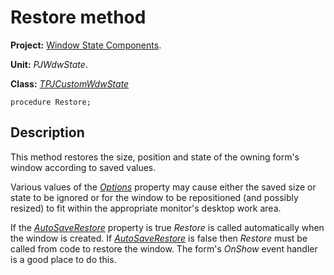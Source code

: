 # Restore method #

**Project:** [Window State Components](WindowStateComponents.md).

**Unit:** _PJWdwState_.

**Class:** _[TPJCustomWdwState](TPJCustomWdwState.md)_

```
procedure Restore;
```

## Description ##

This method restores the size, position and state of the owning form's window according to saved values.

Various values of the _[Options](TPJCustomWdwStateOptions.md)_ property may cause either the saved size or state to be ignored or for the window to be repositioned (and possibly resized) to fit within the appropriate monitor's desktop work area.

If the _[AutoSaveRestore](TPJCustomWdwStateAutoSaveRestore.md)_ property is true _Restore_ is called automatically when the window is created. If _[AutoSaveRestore](TPJCustomWdwStateAutoSaveRestore.md)_ is false then _Restore_ must be called from code to restore the window. The form's _OnShow_ event handler is a good place to do this.